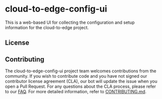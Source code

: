 # cloud-to-edge-config-ui

This is a web-based UI for collecting the configuration and setup information for the cloud-to-edge project.

## License


## Contributing

The cloud-to-edge-config-ui project team welcomes contributions from the community. If you wish to contribute code and you have not
signed our contributor license agreement (CLA), our bot will update the issue when you open a Pull Request. For any
questions about the CLA process, please refer to our [FAQ](https://cla.vmware.com/faq). For more detailed information,
refer to [CONTRIBUTING.md](CONTRIBUTING.md).
